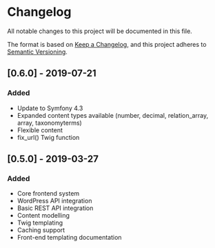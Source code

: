 # Changelog
All notable changes to this project will be documented in this file.

The format is based on [Keep a Changelog](https://keepachangelog.com/en/1.0.0/),
and this project adheres to [Semantic Versioning](https://semver.org/spec/v2.0.0.html).

## [0.6.0] - 2019-07-21
### Added
- Update to Symfony 4.3 
- Expanded content types available (number, decimal, relation_array, array, taxonomyterms)
- Flexible content
- fix_url() Twig function

## [0.5.0] - 2019-03-27
### Added

- Core frontend system
- WordPress API integration
- Basic REST API integration
- Content modelling
- Twig templating
- Caching support
- Front-end templating documentation
